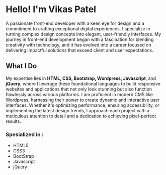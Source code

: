 # Hello! I'm Vikas Patel 
<p>A passionate front-end developer with a keen eye for design and a commitment to crafting exceptional digital experiences. I specialize in turning complex design concepts into elegant, user-friendly interfaces. My journey in front-end development began with a fascination for blending creativity with technology, and it has evolved into a career focused on delivering impactful solutions that exceed client and user expectations.</p>

<h2>What I Do</h2>
<p>My expertise lies in <strong>HTML, CSS, Bootstrap, Wordpress, Javascript</strong>, and <strong>jQuery</strong>, where I leverage these foundational languages to build responsive websites and applications that not only look stunning but also function flawlessly across various platforms. I am proficient in modern CMS like Wordpress, harnessing their power to create dynamic and interactive user interfaces. Whether it's optimizing performance, ensuring accessibility, or implementing the latest design trends, I approach each project with a meticulous attention to detail and a dedication to achieving pixel-perfect results.</p>

<h3>Spesialized in :</h3>
<ul>
  <li>HTML5</li>
  <li>CSS3</li>
  <li>BootStrap</li>
  <li>Javascript</li>
  <li>jQuery</li>
</ul>
